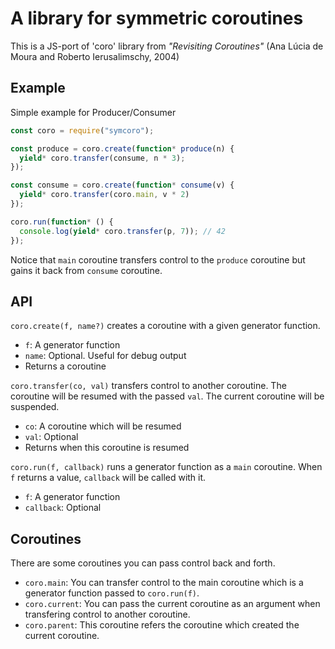 # A library for symmetric coroutines

This is a JS-port of 'coro' library from *"Revisiting Coroutines"* (Ana Lúcia de Moura and Roberto Ierusalimschy, 2004)

## Example

Simple example for Producer/Consumer

```javascript
const coro = require("symcoro");

const produce = coro.create(function* produce(n) {
  yield* coro.transfer(consume, n * 3);
});

const consume = coro.create(function* consume(v) {
  yield* coro.transfer(coro.main, v * 2)
});

coro.run(function* () {
  console.log(yield* coro.transfer(p, 7)); // 42
});
```

Notice that `main` coroutine transfers control to the `produce` coroutine but gains it back from `consume` coroutine.

## API

`coro.create(f, name?)` creates a coroutine with a given generator function.

* `f`: A generator function
* `name`: Optional. Useful for debug output
* Returns a coroutine

`coro.transfer(co, val)` transfers control to another coroutine. The coroutine will be
resumed with the passed `val`. The current coroutine will be suspended.

* `co`: A coroutine which will be resumed
* `val`: Optional
* Returns when this coroutine is resumed

`coro.run(f, callback)`  runs a generator function as a `main` coroutine. When `f` returns a value, `callback` will be called with it.

* `f`: A generator function
* `callback`: Optional

## Coroutines

There are some coroutines you can pass control back and forth.

* `coro.main`: You can transfer control to the main coroutine which is a generator function passed to `coro.run(f)`.
* `coro.current`: You can pass the current coroutine as an argument when transfering control to another coroutine.
* `coro.parent`: This coroutine refers the coroutine which created the current coroutine.